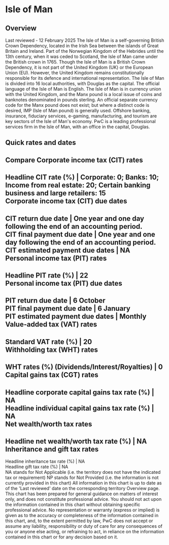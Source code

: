 # Isle of Man
## Overview
Last reviewed - 12 February 2025
The Isle of Man is a self-governing British Crown Dependency, located in the Irish Sea between the islands of Great Britain and Ireland. Part of the Norwegian Kingdom of the Hebrides until the 13th century, when it was ceded to Scotland, the Isle of Man came under the British crown in 1765. Though the Isle of Man is a British Crown Dependency, it is not part of the United Kingdom (UK) or the European Union (EU). However, the United Kingdom remains constitutionally responsible for its defence and international representation. The Isle of Man is divided into 16 local authorities, with Douglas as the capital. The official language of the Isle of Man is English.
The Isle of Man is in currency union with the United Kingdom, and the Manx pound is a local issue of coins and banknotes denominated in pounds sterling. An official separate currency code for the Manx pound does not exist; but where a distinct code is desired, IMP (Isle of Man pound) is generally used.
Offshore banking, insurance, fiduciary services, e-gaming, manufacturing, and tourism are key sectors of the Isle of Man's economy. 
PwC is a leading professional services firm in the Isle of Man, with an office in the capital, Douglas.
## Quick rates and dates
Compare
Corporate income tax (CIT) rates   
---  
Headline CIT rate (%) |  Corporate: 0; Banks: 10; Income from real estate: 20; Certain banking business and large retailers: 15  
Corporate income tax (CIT) due dates   
---  
CIT return due date |  One year and one day following the end of an accounting period.  
CIT final payment due date |  One year and one day following the end of an accounting period.  
CIT estimated payment due dates |  NA  
Personal income tax (PIT) rates   
---  
Headline PIT rate (%) |  22  
Personal income tax (PIT) due dates   
---  
PIT return due date |  6 October  
PIT final payment due date |  6 January  
PIT estimated payment due dates |  Monthly  
Value-added tax (VAT) rates   
---  
Standard VAT rate (%) |  20  
Withholding tax (WHT) rates   
---  
WHT rates (%) (Dividends/Interest/Royalties) |  0  
Capital gains tax (CGT) rates   
---  
Headline corporate capital gains tax rate (%) |  NA  
Headline individual capital gains tax rate (%) |  NA  
Net wealth/worth tax rates   
---  
Headline net wealth/worth tax rate (%) |  NA  
Inheritance and gift tax rates   
---  
Headline inheritance tax rate (%) |  NA  
Headline gift tax rate (%) |  NA  
NA stands for Not Applicable (i.e. the territory does not have the indicated tax or requirement)
NP stands for Not Provided (i.e. the information is not currently provided in this chart) 
All information in this chart is up to date as of the 'Last reviewed' date on the corresponding territory Overview page. This chart has been prepared for general guidance on matters of interest only, and does not constitute professional advice. You should not act upon the information contained in this chart without obtaining specific professional advice. No representation or warranty (express or implied) is given as to the accuracy or completeness of the information contained in this chart, and, to the extent permitted by law, PwC does not accept or assume any liability, responsibility or duty of care for any consequences of you or anyone else acting, or refraining to act, in reliance on the information contained in this chart or for any decision based on it.
